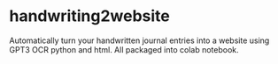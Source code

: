 # handwriting2website
Automatically turn your handwritten journal entries into a website using GPT3 OCR python and html. All packaged into colab notebook. 
